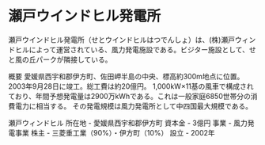 # 瀬戸ウインドヒル発電所

瀬戸ウインドヒル発電所（せとウインドヒルはつでんしょ）は、(株)瀬戸ウィンドヒルによって運営されている、風力発電施設である。ビジター施設として、せと風の丘パークが隣接している。

概要
愛媛県西宇和郡伊方町、佐田岬半島の中央、標高約300m地点に位置。
2003年9月28日に竣工。総工費は約20億円。
1,000kW×11基の風車で構成されており、年間予想発電量は2900万kWhである。これは一般家庭6850世帯分の消費電力に相当する。
その発電規模は風力発電所として中四国最大規模である。

瀬戸ウィンドヒル
所在地 - 愛媛県西宇和郡伊方町
資本金 - 3億円
事業 - 風力発電事業
株主 - 三菱重工業（90%）・伊方町（10%）
設立 - 2002年